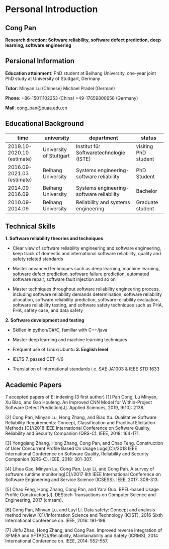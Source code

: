 # Personal Introduction
## Cong Pan
**Research direction: Software reliability, software defect prediction, deep learning, software engineering**
## Persional Information
**Education attainment**: PhD student at Beihang University, one-year joint PhD study at University of Stuttgart, Germany

**Tutor**: Minyan Lu (Chinese) Michael Pradel (German)

**Phone**: +86-15011102253 (China) +49-17659800658 (Germany)

**Mail**: cong_pan@buaa.edu.cn
## Educational Background
| time | university | department | status |
|-|-|-|-|
|2019.10-2020.10 (estimate)|University of Stuttgart|Institut für Softwaretechnologie (ISTE)|visiting PhD student|
|2016.09-2021.03 (estimate)|Beihang University|Systems engineering-software reliability|PhD Student|
|2014.09-2016.09|Beihang University|Systems engineering-software reliability|Bachelor|   
|2010.09-2014.09|Beihang University|Reliability and systems engineering|Graduate student|
## Technical Skills 
**1.	Software reliability theories and techniques**
-	Clear view of software reliability engineering and software engineering, keep track of domestic and international software reliability, quality and safety related standards

-	Master advanced techniques such as deep learning, machine learning, software defect prediction, software failure prediction, automated software repair, software fault injection and so on

-	Master techniques throughout software reliability engineering process, including software reliability demands determination, software reliability allocation, software reliability prediction, software reliability evaluation, software reliability testing, and software safety techniques such as PHA, FHA, safety case, and data safety 

**2.	Software development and testing**
-	Skilled in python/C#/C, familiar with C++/java

-	Master deep learning and machine learning techniques 

-	Frequent use of Linux/Ubuntu
**3.	English level**
-	IELTS 7, passed CET 4/6

-	Translation of international standards i.e. SAE JA1003 & IEEE STD 1633

## Academic Papers
7 accepted papers of EI indexing (3 first author)
[1] Pan Cong, Lu Minyan, Xu Biao, and Gao Houleng. An Improved CNN Model for Within-Project Software Defect Prediction[J]. Applied Sciences, 2019, 9(10): 2138.

[2] Cong Pan, Minyan Lu, Hong Zhang, and Biao Xu. Qualitative Software Reliability Requirements: Concept, Classification and Practical Elicitation Methods [C]//2018 IEEE International Conference on Software Quality, Reliability and Security Companion (QRS-C). IEEE, 2018: 164-171.

[3] Yongqiang Zhang, Hong Zhang, Cong Pan, and Chao Feng. Construction of User Concurrent Profile Based On Usage Logs[C]//2018 IEEE International Conference on Software Quality, Reliability and Security Companion (QRS-C). IEEE, 2018: 301-307. 

[4] Lihua Gao, Minyan Lu, Cong Pan, Luyi Li, and Cong Pan. A survey of software runtime monitoring[C]//2017 8th IEEE International Conference on Software Engineering and Service Science (ICSESS). IEEE, 2017: 308-313. 

[5] Chao Feng, Hong Zhang, Cong Pan, and Yara Guo. BPEL-based Usage Profile Construction[J]. DEStech Transactions on Computer Science and Engineering, 2017 (cmsam).

[6] Cong Pan, Minyan Lu, and Luyi Li. Data safety: Concept and analysis method review [C]//Information Science and Technology (ICIST), 2016 Sixth International Conference on. IEEE, 2016: 191-198. 

[7] Jinfu Zhao, Hong Zhang, and Cong Pan. Improved reverse integration of SFMEA and SFTA[C]//Reliability, Maintainability and Safety (ICRMS), 2014 International Conference on. IEEE, 2014: 552-557. 

